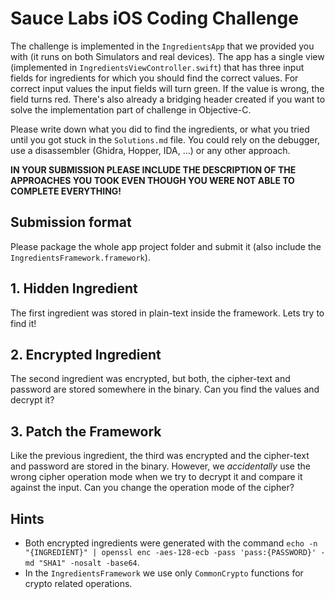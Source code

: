 # Sauce Labs iOS Coding Challenge

The challenge is implemented in the `IngredientsApp` that we provided you with (it runs on both Simulators and real devices).
The app has a single view (implemented in `IngredientsViewController.swift`) that has three input fields for ingredients for which you should find the correct values.
For correct input values the input fields will turn green. If the value is wrong, the field turns red.
There's also already a bridging header created if you want to solve the implementation part of challenge in Objective-C.

Please write down what you did to find the ingredients, or what you tried until you got stuck in the `Solutions.md` file.
You could rely on the debugger, use a disassembler (Ghidra, Hopper, IDA, ...) or any other approach.

**IN YOUR SUBMISSION PLEASE INCLUDE THE DESCRIPTION OF THE APPROACHES YOU TOOK EVEN THOUGH YOU WERE NOT ABLE TO COMPLETE EVERYTHING!**

## Submission format

Please package the whole app project folder and submit it (also include the `IngredientsFramework.framework`).

## 1. Hidden Ingredient

The first ingredient was stored in plain-text inside the framework.
Lets try to find it!

## 2. Encrypted Ingredient

The second ingredient was encrypted, but both, the cipher-text and password are stored somewhere in the binary.
Can you find the values and decrypt it?

## 3. Patch the Framework

Like the previous ingredient, the third was encrypted and the cipher-text and password are stored in the binary.
However, we *accidentally* use the wrong cipher operation mode when we try to decrypt it and compare it against the input. 
Can you change the operation mode of the cipher?

## Hints

- Both encrypted ingredients were generated with the command `echo -n "{INGREDIENT}" | openssl enc -aes-128-ecb -pass 'pass:{PASSWORD}' -md "SHA1" -nosalt -base64`.
- In the `IngredientsFramework` we use only `CommonCrypto` functions for crypto related operations.
